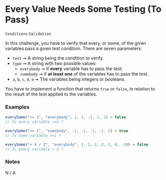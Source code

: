 # Every Value Needs Some Testing (To Pass)

`Conditions` `Validation`

In this challenge, you have to verify that every, or some, of the given variables pass a given test condition. There are seven parameters:

- `test` ➞ A string being the condition to verify.
- `type` ➞ A string with two possible values:
  - `everybody` ➞ if **every** variable has to pass the test;
  - `somebody` ➞ if **at least one** of the variables has to pass the test.
- `a`, `b`, `c`, `d`, `e` ➞ The variables being integers or booleans.

You have to implement a function that returns `true` or `false`, in relation to the result of the test applied to the variables.

### Examples

```js
everySome(">= 1", "everybody", 1, 1, -1, 1, 1) ➞ false
// Is every variable >=1 ?

everySome(">= 1", "somebody", -1, -1, -1, -1, 1) ➞ true
// Is some variable >=1 ?

everySome("< 4 / 2", "everybody", 1, 2, 1, 2, 1, 0, -10) ➞ false
// Is every variable < 2 ?
```

### Notes

N / A
